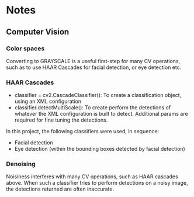 # Notes

## Computer Vision

### Color spaces

Converting to GRAYSCALE is a useful first-step for many CV operations, such as to use HAAR Cascades for facial detection, or eye detection etc.

### HAAR Cascades

- classifier = cv2.CascadeClassifier(): To create a classification object, using an XML configuration
- classifier.detectMultiScale(): To create perform the detections of whatever the XML configuration is built to detect. Additional params are required for fine tuning the detections.

In this project, the following classifiers were used, in sequence:
- Facial detection
- Eye detection (within the bounding boxes detected by facial detection)

### Denoising

Noisiness interferes with many CV operations, such as HAAR cascades above. When such a classifier tries to perform detections on a noisy image, the detections returned are often inaccurate.
